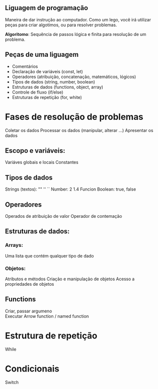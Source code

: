 ## Liguagem de programação 

Maneira de dar instrução ao computador.
Como um lego, você irá utilizar peças para criar algotimos, ou para resolver problemas.

 **Algoritomo**: Sequência de passos lógica e finita para resolução de um problema.

 ## Peças de uma liguagem

 - Comentários 
 - Declaração de variáveis (const, let)
 - Operadores (atribuição, concatenação, matemáticos, lógicos)
 - Tipos de dados (string, number, boolean)
 - Estruturas de dados (functions, object, array)
 - Controle de fluxo (if/else)
 - Estruturas de repetição (for, white)

# Fases de resolução de problemas

Coletar os dados
Processar os dados (manipular, alterar ...)
Apresentar os dados

## Escopo e variáveis:

Variáves globais e locais
Constantes

## Tipos de dados

Strings (textos): "" ''  ``
Number: 2 1.4
Funcion
Boolean: true, false

## Operadores

Operados de atribuição de valor
Operador de contemação

## Estruturas de dados: 

### Arrays:

Uma lista que contém qualquer tipo de dado 

### Objetos:

Atributos e métodos
Criação e manipulação de objetos
Acesso a propriedades de objetos

## Functions

Criar, passar argumeno  
Executar
Arrow function / named function

# Estrutura de repetição

While

# Condicionais

Switch